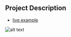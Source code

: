 ## Project Description

* [live example](https://learning-zone.github.io/website-templates/interio/)

![alt text](https://github.com/learning-zone/Website-Templates/blob/master/assets/interio.png "interio")
